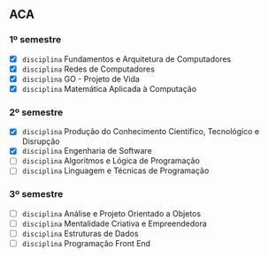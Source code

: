 ## ACA
### 1º semestre
- [X] `disciplina` Fundamentos e Arquitetura de Computadores
- [X] `disciplina` Redes de Computadores
- [X] `disciplina` GO - Projeto de Vida
- [X] `disciplina` Matemática Aplicada à Computação

### 2º semestre
- [X] `disciplina` Produção do Conhecimento Científico, Tecnológico e Disrupção
- [X] `disciplina` Engenharia de Software
- [ ] `disciplina` Algoritmos e Lógica de Programação
- [ ] `disciplina` Linguagem e Técnicas de Programação

### 3º semestre
- [ ] `disciplina` Análise e Projeto Orientado a Objetos
- [ ] `disciplina` Mentalidade Criativa e Empreendedora
- [ ] `disciplina` Estruturas de Dados
- [ ] `disciplina` Programação Front End
